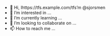 - 👋 Hi, Ihttps://tfs.example.com/tfs’m @sjorsmen
- 👀 I’m interested in ...
- 🌱 I’m currently learning ...
- 💞️ I’m looking to collaborate on ...
- 📫 How to reach me ...

<!---
sjorsmen/sjorsmen is a ✨ special ✨ repository because its `README.md` (this file) appears on your GitHub profile.
You can click the Preview link to take a look at your changes.
--->
